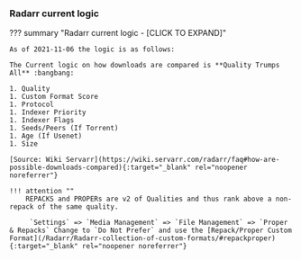 ### Radarr current logic

??? summary "Radarr current logic - [CLICK TO EXPAND]"

    As of 2021-11-06 the logic is as follows:

    The Current logic on how downloads are compared is **Quality Trumps All** :bangbang:

    1. Quality
    1. Custom Format Score
    1. Protocol
    1. Indexer Priority
    1. Indexer Flags
    1. Seeds/Peers (If Torrent)
    1. Age (If Usenet)
    1. Size

    [Source: Wiki Servarr](https://wiki.servarr.com/radarr/faq#how-are-possible-downloads-compared){:target="_blank" rel="noopener noreferrer"}

    !!! attention ""
        REPACKS and PROPERs are v2 of Qualities and thus rank above a non-repack of the same quality.

         `Settings` => `Media Management` => `File Management` => `Proper & Repacks` Change to `Do Not Prefer` and use the [Repack/Proper Custom Format](/Radarr/Radarr-collection-of-custom-formats/#repackproper){:target="_blank" rel="noopener noreferrer"}
